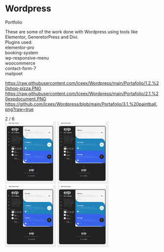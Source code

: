 # Wordpress
 Portfolio

These are some of the work done with Wordpress using tools like Elementor, GeneretorPress and Divi. <br>
Plugins used:<br>
elementor-pro<br>
booking-system<br>
wp-responsive-menu<br>
woocommerce<br>
contact-form-7<br>
mailpoet<br>

https://raw.githubusercontent.com/Iceex/Wordpress/main/Portafolio/1.2.%20shop-pizza.PNG
https://raw.githubusercontent.com/Iceex/Wordpress/main/Portafolio/2.1.%20expdocument.PNG
https://github.com/Iceex/Wordpress/blob/main/Portafolio/3.1.%20paintball.png?raw=true

<div class="mySlides">
    <div class="numbertext">2 / 6</div>
    <img src="https://raw.githubusercontent.com/Iceex/Wordpress/main/Portafolio/2.1.%20expdocument.PNG" style="width:33%">
    <img src="https://raw.githubusercontent.com/Iceex/Wordpress/main/Portafolio/2.1.%20expdocument.PNG" style="width:33%">
    <img src="https://raw.githubusercontent.com/Iceex/Wordpress/main/Portafolio/2.1.%20expdocument.PNG" style="width:33%">
    <img src="https://raw.githubusercontent.com/Iceex/Wordpress/main/Portafolio/2.1.%20expdocument.PNG" style="width:33%">
  </div>